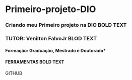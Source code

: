 # Primeiro-projeto-DIO
### **Criando meu Primeiro projeto na DIO**  **BOLD TEXT**

### TUTOR: Venilton FalvoJr **BLOD TEXT**
#### Formação: Graduação, Mestrado e Doutorado*

#### FERRAMENTAS **BOLD TEXT**

GITHUB

